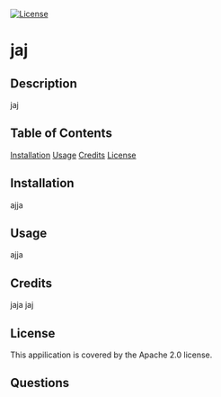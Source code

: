 
[![License](https://img.shields.io/badge/License-Apache_2.0-blue.svg)](https://opensource.org/licenses/Apache-2.0)
# jaj
## Description
jaj

## Table of Contents
[Installation](#installation)
[Usage](#usage)
[Credits](#credits)
[License](#license)

## Installation
ajja

## Usage
ajja

## Credits
jaja
jaj
## License
This appilication is covered by the Apache 2.0 license.

## Questions



